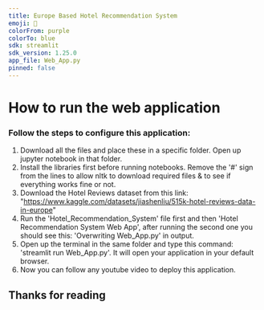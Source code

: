 ```yaml
---
title: Europe Based Hotel Recommendation System
emoji: 🏨
colorFrom: purple
colorTo: blue
sdk: streamlit
sdk_version: 1.25.0
app_file: Web_App.py
pinned: false
---
```


# How to run the web application


### Follow the steps to configure this application:

1. Download all the files and place these in a specific folder. Open up jupyter notebook in that folder.
2. Install the libraries first before running notebooks. Remove the '#' sign from the lines to allow nltk to download required files & to see if everything works fine or not.
3. Download the Hotel Reviews dataset from this link: "https://www.kaggle.com/datasets/jiashenliu/515k-hotel-reviews-data-in-europe"
4. Run the 'Hotel_Recommendation_System' file first and then 'Hotel Recommendation System Web App', after running the second one you should see this: 'Overwriting Web_App.py' in output.
5. Open up the terminal in the same folder and type this command: 'streamlit run Web_App.py'. It will open your application in your default browser.
6. Now you can follow any youtube video to deploy this application.


## Thanks for reading

